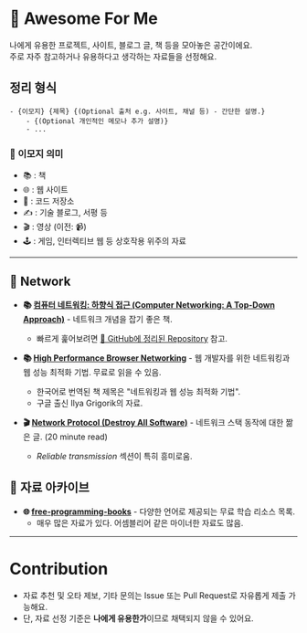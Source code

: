 # 🌟 Awesome For Me

나에게 유용한 프로젝트, 사이트, 블로그 글, 책 등을 모아놓은 공간이에요.  
주로 자주 참고하거나 유용하다고 생각하는 자료들을 선정해요.

## 정리 형식

```
- {이모지} {제목} {(Optional 출처 e.g. 사이트, 채널 등) - 간단한 설명.}
    - {(Optional 개인적인 메모나 추가 설명)}
    - ...
```

### 📑 이모지 의미

- 📚 : 책  
- 🌐 : 웹 사이트  
- 📂 : 코드 저장소  
- ✍️ : 기술 블로그, 서평 등  
- 🎬 : 영상 (이전: 📹)  
- 🕹️ : 게임, 인터렉티브 웹 등 상호작용 위주의 자료  

---

## 📡 Network

- **📚 [컴퓨터 네트워킹: 하향식 접근 (Computer Networking: A Top-Down Approach)](https://www.yes24.com/Product/Search?domain=BOOK&query=%25EC%25BB%25B4%25ED%2593%25A8%25ED%2584%25B0%2520%25EB%2584%25A4%25ED%258A%25B8%25EC%259B%258C%25ED%2582%25B9%253A%2520%25ED%2595%2598%25ED%2596%25A5%25EC%258B%259D%2520%25EC%25A0%2591%25EA%25B7%25BC(Computer%2520Networking%2520A%2520Top%2520Down%2520Approach))** - 네트워크 개념을 잡기 좋은 책.  
    - 빠르게 훑어보려면 [📂 GitHub에 정리된 Repository](https://github.com/IT-Book-Organization/Computer-Networking_A-Top-Down-Approach) 참고.

- **📚 [High Performance Browser Networking](https://hpbn.co/)** - 웹 개발자를 위한 네트워킹과 웹 성능 최적화 기법. 무료로 읽을 수 있음.  
    - 한국어로 번역된 책 제목은 "네트워킹과 웹 성능 최적화 기법".  
    - 구글 출신 Ilya Grigorik의 자료.

- **🎬 [Network Protocol (Destroy All Software)](https://www.destroyallsoftware.com/compendium/network-protocols?share_key=97d3ba4c24d21147)** - 네트워크 스택 동작에 대한 짦은 글. (20 minute read)  
    - _Reliable transmission_ 섹션이 특히 흥미로움.

## 📃 자료 아카이브 

- **🌐 [free-programming-books](https://ebookfoundation.github.io/free-programming-books-search/)** - 다양한 언어로 제공되는 무료 학습 리소스 목록.
    - 매우 많은 자료가 있다. 어셈블리어 같은 마이너한 자료도 많음.

---

# Contribution

- 자료 추천 및 오타 제보, 기타 문의는 Issue 또는 Pull Request로 자유롭게 제출 가능해요.  
- 단, 자료 선정 기준은 **나에게 유용한가**이므로 채택되지 않을 수 있어요.
